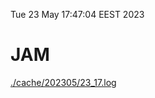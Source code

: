 Tue 23 May 17:47:04 EEST 2023
# JAM
<a href='./cache/202305/23_17.log'>./cache/202305/23_17.log</a>
